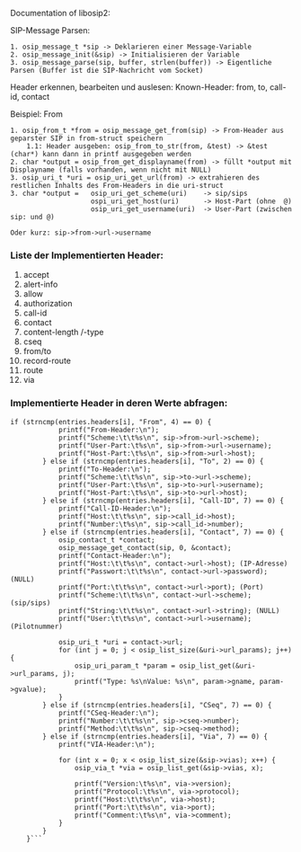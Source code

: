 Documentation of libosip2: 

SIP-Message Parsen: 

    1. osip_message_t *sip -> Deklarieren einer Message-Variable
    2. osip_message_init(&sip) -> Initialisieren der Variable 
    3. osip_message_parse(sip, buffer, strlen(buffer)) -> Eigentliche Parsen (Buffer ist die SIP-Nachricht vom Socket)

Header erkennen, bearbeiten und auslesen: 
Known-Header: from, to, call-id, contact 

Beispiel: From

    1. osip_from_t *from = osip_message_get_from(sip) -> From-Header aus geparster SIP in from-struct speichern 
        1.1: Header ausgeben: osip_from_to_str(from, &test) -> &test (char*) kann dann in printf ausgegeben werden
    2. char *output = osip_from_get_displayname(from) -> füllt *output mit Displayname (falls vorhanden, wenn nicht mit NULL)
    3. osip_uri_t *uri = osip_uri_get_url(from) -> extrahieren des restlichen Inhalts des From-Headers in die uri-struct 
    3. char *output =   osip_uri_get_scheme(uri)    -> sip/sips
                        ospi_uri_get_host(uri)      -> Host-Part (ohne  @)
                        osip_uri_get_username(uri)  -> User-Part (zwischen sip: und @)
    
    Oder kurz: sip->from->url->username

### Liste der Implementierten Header:
1. accept
2. alert-info
3. allow
4. authorization
5. call-id
6. contact
7. content-length /-type
8. cseq
9. from/to
10. record-route
11. route
12. via

### Implementierte Header in deren Werte abfragen: 

```
if (strncmp(entries.headers[i], "From", 4) == 0) {
            printf("From-Header:\n");
            printf("Scheme:\t\t%s\n", sip->from->url->scheme);
            printf("User-Part:\t%s\n", sip->from->url->username);
            printf("Host-Part:\t%s\n", sip->from->url->host);
        } else if (strncmp(entries.headers[i], "To", 2) == 0) {
            printf("To-Header:\n");
            printf("Scheme:\t\t%s\n", sip->to->url->scheme);
            printf("User-Part:\t%s\n", sip->to->url->username);
            printf("Host-Part:\t%s\n", sip->to->url->host);
        } else if (strncmp(entries.headers[i], "Call-ID", 7) == 0) {
            printf("Call-ID-Header:\n");
            printf("Host:\t\t%s\n", sip->call_id->host);
            printf("Number:\t%s\n", sip->call_id->number);
        } else if (strncmp(entries.headers[i], "Contact", 7) == 0) {
            osip_contact_t *contact;
            osip_message_get_contact(sip, 0, &contact);
            printf("Contact-Header:\n");
            printf("Host:\t\t%s\n", contact->url->host); (IP-Adresse)
            printf("Passwort:\t\t%s\n", contact->url->password); (NULL)
            printf("Port:\t\t%s\n", contact->url->port); (Port)
            printf("Scheme:\t\t%s\n", contact->url->scheme); (sip/sips)
            printf("String:\t\t%s\n", contact->url->string); (NULL)
            printf("User:\t\t%s\n", contact->url->username); (Pilotnummer)
            
            osip_uri_t *uri = contact->url;
            for (int j = 0; j < osip_list_size(&uri->url_params); j++) {
                osip_uri_param_t *param = osip_list_get(&uri->url_params, j);
                printf("Type: %s\nValue: %s\n", param->gname, param->gvalue);
            }
        } else if (strncmp(entries.headers[i], "CSeq", 7) == 0) {
            printf("CSeq-Header:\n");
            printf("Number:\t\t%s\n", sip->cseq->number);
            printf("Method:\t\t%s\n", sip->cseq->method);
        } else if (strncmp(entries.headers[i], "Via", 7) == 0) {
            printf("VIA-Header:\n");

            for (int x = 0; x < osip_list_size(&sip->vias); x++) {
                osip_via_t *via = osip_list_get(&sip->vias, x);

                printf("Version:\t%s\n", via->version);
                printf("Protocol:\t%s\n", via->protocol);
                printf("Host:\t\t%s\n", via->host);
                printf("Port:\t\t%s\n", via->port);
                printf("Comment:\t%s\n", via->comment);
            }    
        } 
    }```
